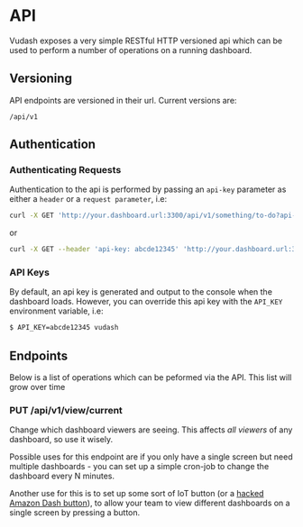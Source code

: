 # API

Vudash exposes a very simple RESTful HTTP versioned api which can be used to perform a number of operations on a running dashboard.

## Versioning

API endpoints are versioned in their url. Current versions are:

`/api/v1`

## Authentication

### Authenticating Requests

Authentication to the api is performed by passing an `api-key` parameter as either a `header` or a `request parameter`, i.e:

```bash
curl -X GET 'http://your.dashboard.url:3300/api/v1/something/to-do?api-key=abcde12345'
```

or

```bash
curl -X GET --header 'api-key: abcde12345' 'http://your.dashboard.url:3300/api/v1/something/to-do'
```

### API Keys

By default, an api key is generated and output to the console when the dashboard loads. However, you can override this api key with the `API_KEY` environment variable, i.e:

```bash
$ API_KEY=abcde12345 vudash
```

## Endpoints

Below is a list of operations which can be peformed via the API. This list will grow over time

### PUT /api/v1/view/current

Change which dashboard viewers are seeing. This affects *all viewers* of any dashboard, so use it wisely.

Possible uses for this endpoint are if you only have a single screen but need multiple dashboards - you can set up a simple cron-job to change the dashboard every N minutes.

Another use for this is to set up some sort of IoT button (or a [hacked Amazon Dash button](https://www.npmjs.com/package/homebridge-dash)), to allow your team to view different dashboards on a single screen by pressing a button.
